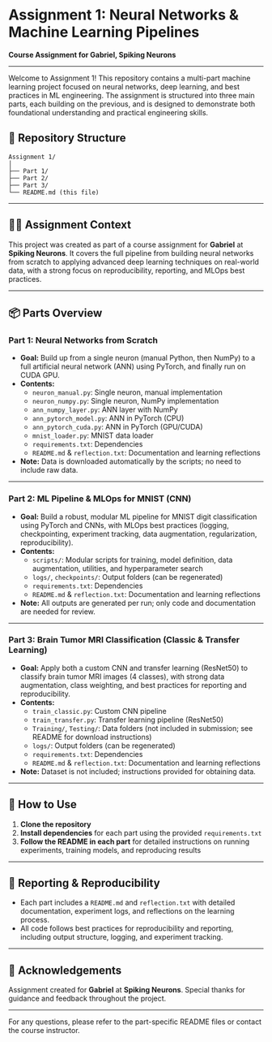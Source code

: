# Assignment 1: Neural Networks & Machine Learning Pipelines

**Course Assignment for Gabriel, Spiking Neurons**

---

Welcome to Assignment 1! This repository contains a multi-part machine learning project focused on neural networks, deep learning, and best practices in ML engineering. The assignment is structured into three main parts, each building on the previous, and is designed to demonstrate both foundational understanding and practical engineering skills.

## 📁 Repository Structure

```
Assignment 1/
│
├── Part 1/
├── Part 2/
├── Part 3/
└── README.md (this file)
```

---

## 🧑‍🏫 Assignment Context
This project was created as part of a course assignment for **Gabriel** at **Spiking Neurons**. It covers the full pipeline from building neural networks from scratch to applying advanced deep learning techniques on real-world data, with a strong focus on reproducibility, reporting, and MLOps best practices.

---

## 📦 Parts Overview

### Part 1: Neural Networks from Scratch
- **Goal:** Build up from a single neuron (manual Python, then NumPy) to a full artificial neural network (ANN) using PyTorch, and finally run on CUDA GPU.
- **Contents:**
  - `neuron_manual.py`: Single neuron, manual implementation
  - `neuron_numpy.py`: Single neuron, NumPy implementation
  - `ann_numpy_layer.py`: ANN layer with NumPy
  - `ann_pytorch_model.py`: ANN in PyTorch (CPU)
  - `ann_pytorch_cuda.py`: ANN in PyTorch (GPU/CUDA)
  - `mnist_loader.py`: MNIST data loader
  - `requirements.txt`: Dependencies
  - `README.md` & `reflection.txt`: Documentation and learning reflections
- **Note:** Data is downloaded automatically by the scripts; no need to include raw data.

---

### Part 2: ML Pipeline & MLOps for MNIST (CNN)
- **Goal:** Build a robust, modular ML pipeline for MNIST digit classification using PyTorch and CNNs, with MLOps best practices (logging, checkpointing, experiment tracking, data augmentation, regularization, reproducibility).
- **Contents:**
  - `scripts/`: Modular scripts for training, model definition, data augmentation, utilities, and hyperparameter search
  - `logs/`, `checkpoints/`: Output folders (can be regenerated)
  - `requirements.txt`: Dependencies
  - `README.md` & `reflection.txt`: Documentation and learning reflections
- **Note:** All outputs are generated per run; only code and documentation are needed for review.

---

### Part 3: Brain Tumor MRI Classification (Classic & Transfer Learning)
- **Goal:** Apply both a custom CNN and transfer learning (ResNet50) to classify brain tumor MRI images (4 classes), with strong data augmentation, class weighting, and best practices for reporting and reproducibility.
- **Contents:**
  - `train_classic.py`: Custom CNN pipeline
  - `train_transfer.py`: Transfer learning pipeline (ResNet50)
  - `Training/`, `Testing/`: Data folders (not included in submission; see README for download instructions)
  - `logs/`: Output folders (can be regenerated)
  - `requirements.txt`: Dependencies
  - `README.md` & `reflection.txt`: Documentation and learning reflections
- **Note:** Dataset is not included; instructions provided for obtaining data.

---

## 🚀 How to Use
1. **Clone the repository**
2. **Install dependencies** for each part using the provided `requirements.txt`
3. **Follow the README in each part** for detailed instructions on running experiments, training models, and reproducing results

---

## 📝 Reporting & Reproducibility
- Each part includes a `README.md` and `reflection.txt` with detailed documentation, experiment logs, and reflections on the learning process.
- All code follows best practices for reproducibility and reporting, including output structure, logging, and experiment tracking.

---

## 🙏 Acknowledgements
Assignment created for **Gabriel** at **Spiking Neurons**. Special thanks for guidance and feedback throughout the project.

---

For any questions, please refer to the part-specific README files or contact the course instructor.
